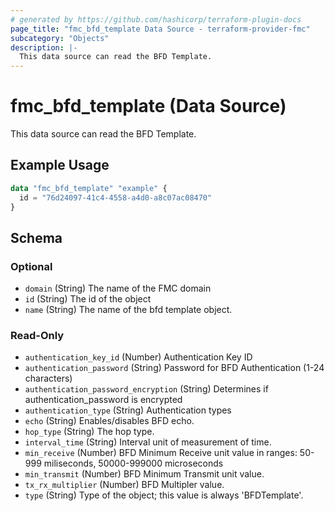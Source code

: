 ```yaml
---
# generated by https://github.com/hashicorp/terraform-plugin-docs
page_title: "fmc_bfd_template Data Source - terraform-provider-fmc"
subcategory: "Objects"
description: |-
  This data source can read the BFD Template.
---
```


# fmc_bfd_template (Data Source)

This data source can read the BFD Template.

## Example Usage

```terraform
data "fmc_bfd_template" "example" {
  id = "76d24097-41c4-4558-a4d0-a8c07ac08470"
}
```

<!-- schema generated by tfplugindocs -->
## Schema

### Optional

- `domain` (String) The name of the FMC domain
- `id` (String) The id of the object
- `name` (String) The name of the bfd template object.

### Read-Only

- `authentication_key_id` (Number) Authentication Key ID
- `authentication_password` (String) Password for BFD Authentication (1-24 characters)
- `authentication_password_encryption` (String) Determines if authentication_password is encrypted
- `authentication_type` (String) Authentication types
- `echo` (String) Enables/disables BFD echo.
- `hop_type` (String) The hop type.
- `interval_time` (String) Interval unit of measurement of time.
- `min_receive` (Number) BFD Minimum Receive unit value in ranges: 50-999 miliseconds, 50000-999000 microseconds
- `min_transmit` (Number) BFD Minimum Transmit unit value.
- `tx_rx_multiplier` (Number) BFD Multipler value.
- `type` (String) Type of the object; this value is always 'BFDTemplate'.
